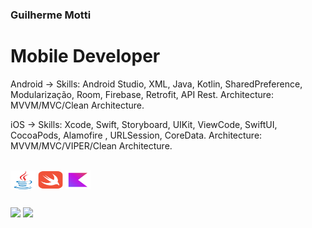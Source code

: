 ### Guilherme Motti 

# Mobile Developer

Android -> Skills: Android Studio, XML, Java, Kotlin, SharedPreference, Modularização, Room, Firebase, Retrofit, API Rest.
Architecture: MVVM/MVC/Clean Architecture.

iOS -> Skills: Xcode, Swift, Storyboard, UIKit, ViewCode, SwiftUI, CocoaPods, Alamofire , URLSession, CoreData.
Architecture: MVVM/MVC/VIPER/Clean Architecture.

  
<div style="display: inline_block"><br>
    <img align="center" alt="Motti-Java" height="30" width="40" src="https://raw.githubusercontent.com/devicons/devicon/master/icons/java/java-original.svg">
  <img align="center" alt="Motti-Swift" height="30" width="40" src="https://raw.githubusercontent.com/devicons/devicon/master/icons/swift/swift-original.svg">
    <img align="center" alt="motti-Kotlin" height="30" width="40" src="https://raw.githubusercontent.com/devicons/devicon/master/icons/kotlin/kotlin-original.svg">
</div>

  ##
 
<div> 
  <a href = "mailto:guilhermemotti13@gmail.com"><img src="https://img.shields.io/badge/-Gmail-%23333?style=for-the-badge&logo=gmail&logoColor=white" target="_blank"></a>
  <a href="https://www.linkedin.com/in/guilhermemotti/" target="_blank"><img src="https://img.shields.io/badge/-LinkedIn-%230077B5?style=for-the-badge&logo=linkedin&logoColor=white" target="_blank"></a> 
  
</div>
  
<!--
**Guimotti25/guimotti25** is a ✨ _special_ ✨ repository because its `README.md` (this file) appears on your GitHub profile.

Here are some ideas to get you started:

- 🔭 I’m currently working on ...
- 🌱 I’m currently learning ...
- 👯 I’m looking to collaborate on ...
- 🤔 I’m looking for help with ...
- 💬 Ask me about ...
- 📫 How to reach me: ...
- 😄 Pronouns: ...
- ⚡ Fun fact: ...
![Motti's GitHub stats](https://github-readme-stats.vercel.app/api?username=guimotti25&show_icons=true&theme=dark)

-->
